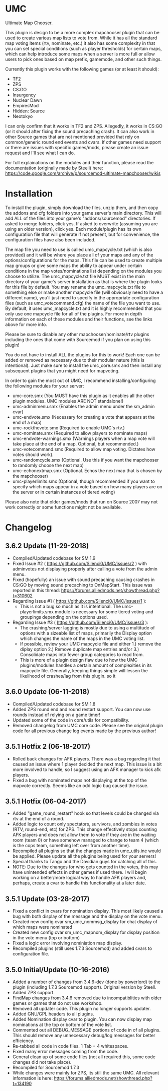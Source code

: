 # UMC
Ultimate Map Chooser.

This plugin is design to be a more complex mapchooser plugin that can be used to create various map lists to vote from. While it has all the standard map voting items (rtv, nominate, etc.) it also has some complexity in that you can set special conditions (such as player thresholds) for certain maps, which can help introduce some maps when a server is more full or allow users to pick ones based on map prefix, gamemode, and other such things.

Currently this plugin works with the following games (or at least it should):
- TF2
- ZPS
- CS:GO
- Insurgency
- Nuclear Dawn
- EmpiresMod
- Hidden: Source
- Neotokyo

I can only confirm that it works in TF2 and ZPS. Allegedly, it works in CS:GO (or it should after fixing the sound precaching crash). It can also work in other Source games that are not mentioned provided that rely on common/generic round end events and cvars. If other games need support or there are issues with specific games/mods, please create an issue request and I'll see what I can do.

For full explainations on the modules and their function, please read the documentation (originally made by Steell) here: 
https://code.google.com/archive/p/sourcemod-ultimate-mapchooser/wikis


# Installation
To install the plugin, simply download the files, unzip them, and then copy the addons and cfg folders into your game server's main directory. This will add ALL of the files into your game's "addons/sourcemod" directories. If asked to merge folders, click yes. If asked to overwrite (assuming you are using an older version), click yes. Each module/plugin has its own configuration file that will generate if not present, but for convenience, the configuration files have also been included.

The map file you need to use is called umc_mapcycle.txt (which is also provided) and it will be where you place all of your maps and any of the options/configurations for the maps. This file can be used to create multiple map groups or give some maps the ability to appear under certain conditions in the map votes/nominations list depending on the modules you choose to utilize. The umc_mapcycle.txt file MUST exist in the main directory of your game's server installation as that is where the plugin looks for this file by default. You may rename the umc_mapcycle.txt file to something else or make another mapcycle file (will obviously need to have a different name), you'll just need to specify in the appropriate configuration files (such as umc_votecommand.cfg) the name of the file you want to use. By default, it uses umc_mapcycle.txt and it is highly recommended that you only use one mapcycle file for all of the plugins. For more in depth information on each of these modules and their functions, see the links above for more info.

Please be sure to disable any other mapchooser/nominate/rtv plugins including the ones that come with Sourcemod if you plan on using this plugin!

You do not have to install ALL the plugins for this to work! Each one can be added or removed as necessary due to their modular nature (this is intentional). Just make sure to install the umc_core.smx and then install any subsequent plugins that you might need for mapvoting.

In order to gain the most out of UMC, I recommend installing/configuring the following modules for your server:

- umc-core.smx (You MUST have this plugin as it enables all the other plugin modules. UMC modules ARE NOT standalone!)
- umc-adminmenu.smx (Enables the admin menu under the sm_admin cvar)
- umc-endvote.smx (Necessary for creating a vote that appears at the end of a map)
- umc-rockthevote.smx (Required to enable UMC's rtv.)
- umc-nominate.smx (Required to allow players to nominate maps)
- umc-endvote-warnings.smx (Warnings players when a map vote will take place at the end of a map. Optional, but recommended.)
- umc-votecommand.smx (Required to allow map voting. Dictates how votes should work).
- umc-randomcycle.smx (Optional. Use this if you want the mapchooser to randomly choose the next map)
- umc-echonextmap.smx (Optional. Echos the next map that is chosen by the mapchooser)
- umc-playerlimits.smx (Optional, though recommended if you want to specify which maps appear in a vote based on how many players are on the server or in certain instances of tiered voting)

Please also note that older games/mods that run on Source 2007 may not work correctly or some functions might not be available. 

# Changelog

3.6.2 Update (11-29-2018)
-----------------
- Compiled/Updated codebase for SM 1.9
- Fixed Issue #2 ( https://github.com/Silenci0/UMC/issues/2 ) with adminvotes not displaying properly after calling a vote from the admin menu.
- Fixed (hopefully) an issue with sound precaching causing crashes in CS:GO by moving sound precaching to OnMapStart. This issue was reported in this thread: https://forums.alliedmods.net/showthread.php?t=310602
- Regarding Issue #1 ( https://github.com/Silenci0/UMC/issues/1 ):
    * This is not a bug so much as it is intentional. The umc-playerlimits.smx module is necessary for some tiered voting and groupings depending on the options used.
- Regarding Issue #3 ( https://github.com/Silenci0/UMC/issues/3 ):
    * The crashing/server lagging is mostly due to using a multitude of options with a sizeable list of maps, primarily the Display option which changes the name of the maps in the UMC voting list.
    * If possible, review your UMC mapcycle file and either 1.) remove the diplay option 2.) Remove duplicate map entries and/or 3.) Consolidate maps into fewer group categories to read from.
    * This is more of a plugin design flaw due to how the UMC plugins/modules handles a certain amount of complexities in its mapcycle file. Generally, keeping things simple will lessen the likelihood of crashes/lag from this plugin. so it

3.6.0 Update (06-11-2018)
-----------------
- Compiled/Updated codebase for SM 1.8
- Added ZPS round end and round restart support. You can now use rounds instead of relying on a game timer!
- Updated some of the code in core/utils for compatibility.
- Removed changelog from UMC core code. Please see the original plugin code for all previous change log events made by the previous author!

3.5.1 Hotfix 2 (06-18-2017)
-----------------
- Rolled back changes for AFK players. There was a bug regarding it that caused an issue where 1 player decided the next map. This issue is a bit more involved to handle, so I suggest using an AFK manager to kick afk players.
- Fixed a bug with nominated maps not displaying at the top of the mapvote correctly. Seems like an odd logic bug caused the issue.

3.5.1 Hotfix (06-04-2017)
-----------------
- Added "game_round_restart" hook so that levels could be changed via rtv at the end of a round. 
- Added logic to count only spectators, survivors, and zombies in votes (RTV, round-end, etc) for ZPS. This change effectively stops counting AFK players and does not allow them to vote if they are in the waiting room (team 0) or have somehow managed to change to team 4 (which is the cops team, something left over from another time).
- Recompiled all plugins so that the changes made in umc_utils.inc would be applied. Please update all the plugins being used for your servers!
- Special thanks to Tango and the Davidian guys for catching all of this. 
- NOTE: Due to the changes for who gets counted in the votes, this may have unintended effects in other games if used there. I will begin working on a better/more logical way to handle AFK players and, perhaps, create a cvar to handle this functionality at a later date.

3.5.1 Update (03-28-2017)
-----------------
- Fixed a conflict in cvars for nomination display. This most likely caused a bug with both display of the message and the display on the vote menu.
- Created new config cvar sm_umc_nommsg_display for chat display of which maps were nominated
- Created new config cvar sm_umc_mapnom_display for display position in the vote menu (top or bottom)
- Fixed a logic error involving nominiation map display.
- Recompiled plugins (still uses 1.7.3 Sourcemod) and added cvars to configuration file.

3.5.0 Initial/Update (10-16-2016)
-----------------
- Added a number of changes from 3.4.6-dev (done by powerlord) to the plugin (including 1.7.3 Sourcemod support). Original version by Steell.
- Added ZPS support.
- FindMap changes from 3.4.6 removed due to incompatiblities with older games or games that do not use workshop.
- Removed all updater code. This plugin no longer supports updater.
- Added GNU/GPL headers to all plugins.
- Added Nomination display cvar to plugin. You can now display map nominations at the top or bottom of the vote list.
- Commented out all DEBUG_MESSAGE portions of code in of all plugins. This should remove any unnecessary debug/log messages for better efficiency.
- Re-tabbed all code in code files. 1 Tab = 4 whitespaces.
- Fixed many error messages coming from the code.
- General clean up of some code files (not all required this, some code changes did not take place).
- Recompiled for Sourcemod 1.7.3
- While changes were mainly for ZPS, its still the same UMC. All relevant information is here: https://forums.alliedmods.net/showthread.php?t=134190